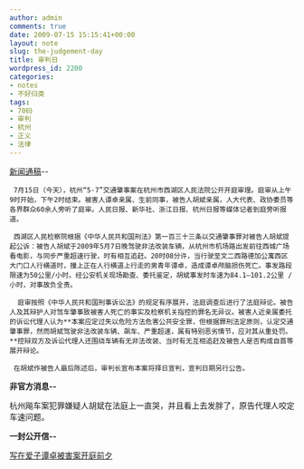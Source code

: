 ```yaml
---
author: admin
comments: true
date: 2009-07-15 15:15:41+00:00
layout: note
slug: the-judgement-day
title: 审判日
wordpress_id: 2200
categories:
- notes
- 不好归类
tags:
- 70码
- 审判
- 杭州
- 正义
- 法律
---
```


[新闻通稿](http://city-hzrb.hangzhou.com.cn/system/2009/07/15/010109357.shtml)--

     7月15日（今天），杭州“5·7”交通肇事案在杭州市西湖区人民法院公开开庭审理。庭审从上午9时开始，下午2时结束。被害人谭卓亲属、生前同事，被告人胡斌亲属，人大代表、政协委员等各界群众60余人旁听了庭审。人民日报、新华社、浙江日报、杭州日报等媒体记者到庭旁听报道。

     西湖区人民检察院根据《中华人民共和国刑法》第一百三十三条以交通肇事罪对被告人胡斌提起公诉：被告人胡斌于2009年5月7日晚驾驶非法改装车辆，从杭州市机场路出发前往西城广场看电影，与同步严重超速行驶，时有相互追赶。20时08分许，当行驶至文二西路德加公寓西区大门口人行横道时，撞上正在人行横道上行走的男青年谭卓，造成谭卓颅脑损伤死亡。事发路段限速为50公里/小时。经公安机关现场勘查、委托鉴定，胡斌事发时车速为84.1—101.2公里 /小时，对事故负全责。

      庭审按照《中华人民共和国刑事诉讼法》的规定有序展开，法庭调查后进行了法庭辩论。被告人及其辩护人对驾车肇事致被害人死亡的事实及检察机关指控的罪名无异议。被害人近亲属委托的诉讼代理人认为**本案应定过失以危险方法危害公共安全罪，但根据罪刑法定原则，认定交通肇事罪，然而胡斌驾驶非法改装车辆、飙车、严重超速，属有特别恶劣情节，应对其从重处罚。**控辩双方及诉讼代理人还围绕车辆有无非法改装、当时有无互相追赶及被告人是否构成自首等展开辩论。

     在胡斌作被告人最后陈述后，审判长宣布本案将择日宣判，宣判日期另行公告。

**非官方消息--**

杭州飚车案犯罪嫌疑人胡斌在法庭上一直哭，并且看上去发胖了，原告代理人咬定车速问题。

**一封公开信--**

[写在爱子谭卓被害案开庭前夕](http://bbs.cnwest.com/redirect.php?tid=100389&goto=lastpost&sid=8hm8va)

